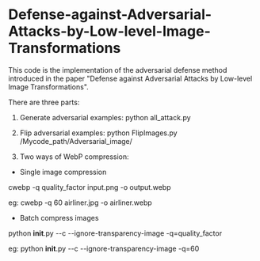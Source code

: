 # Defense-against-Adversarial-Attacks-by-Low-level-Image-Transformations
This code is the implementation of the adversarial defense method introduced in the paper "Defense against Adversarial Attacks by Low-level Image Transformations".

There are three parts:

1. Generate adversarial examples:
python all_attack.py
 
2. Flip adversarial examples:
python FlipImages.py /Mycode_path/Adversarial_image/

3. Two ways of WebP compression:
- Single image compression

cwebp -q quality_factor input.png -o output.webp

eg: cwebp -q 60 airliner.jpg  -o airliner.webp

- Batch compress images

python __init__.py --c --ignore-transparency-image -q=quality_factor 

eg: python __init__.py --c --ignore-transparency-image -q=60
